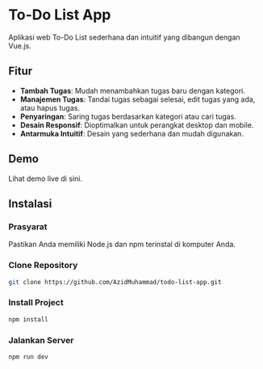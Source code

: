 # To-Do List App

Aplikasi web To-Do List sederhana dan intuitif yang dibangun dengan Vue.js.

## Fitur

- **Tambah Tugas**: Mudah menambahkan tugas baru dengan kategori.
- **Manajemen Tugas**: Tandai tugas sebagai selesai, edit tugas yang ada, atau hapus tugas.
- **Penyaringan**: Saring tugas berdasarkan kategori atau cari tugas.
- **Desain Responsif**: Dioptimalkan untuk perangkat desktop dan mobile.
- **Antarmuka Intuitif**: Desain yang sederhana dan mudah digunakan.

## Demo

Lihat demo live di sini.

## Instalasi

### Prasyarat

Pastikan Anda memiliki Node.js dan npm terinstal di komputer Anda.

### Clone Repository

```bash
git clone https://github.com/AzidMuhammad/todo-list-app.git
```
### Install Project
```bash
npm install
```
### Jalankan Server
```bash
npm run dev
```
